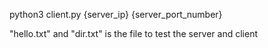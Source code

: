 python3 client.py {server_ip} {server_port_number}

"hello.txt" and "dir.txt" is the file to test the server and client

